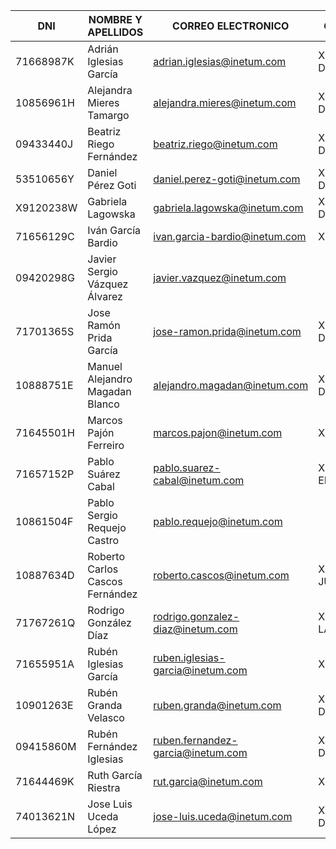 | DNI       | NOMBRE Y APELLIDOS                | CORREO ELECTRONICO                | GITLAB                |
|---------- |-----------------------------------|-----------------------------------|-----------------------|
| 71668987K | Adrián Iglesias García	        | adrian.iglesias@inetum.com        | X Developer           |
| 10856961H | Alejandra	Mieres Tamargo	        | alejandra.mieres@inetum.com       | X Developer           |
| 09433440J | Beatriz Riego	Fernández	        | beatriz.riego@inetum.com          | X Developer           |
| 53510656Y | Daniel Pérez Goti	                | daniel.perez-goti@inetum.com      | X Developer           |
| X9120238W | Gabriela Lagowska	                | gabriela.lagowska@inetum.com      | X Developer           |
| 71656129C | Iván García Bardio	            | ivan.garcia-bardio@inetum.com     | X Owner               |
| 09420298G | Javier Sergio	Vázquez	Álvarez	    | javier.vazquez@inetum.com         ||
| 71701365S | Jose Ramón Prida García	        | jose-ramon.prida@inetum.com       | X Developer           |
| 10888751E | Manuel Alejandro Magadan Blanco	| alejandro.magadan@inetum.com      | X Developer           |
| 71645501H | Marcos Pajón Ferreiro	            | marcos.pajon@inetum.com           | X Owner               |
| 71657152P | Pablo	Suárez Cabal	            | pablo.suarez-cabal@inetum.com     | X Owner EDU           |
| 10861504F | Pablo Sergio Requejo	Castro	    | pablo.requejo@inetum.com          ||
| 10887634D | Roberto Carlos Cascos Fernández	| roberto.cascos@inetum.com         | X Owner JUS           |
| 71767261Q | Rodrigo González Díaz	            | rodrigo.gonzalez-diaz@inetum.com  | X Owner LAB           |
| 71655951A | Rubén	Iglesias García	            | ruben.iglesias-garcia@inetum.com  | X Owner               |
| 10901263E | Rubén	Granda Velasco	            | ruben.granda@inetum.com           | X Developer           |
| 09415860M | Rubén	Fernández Iglesias	        | ruben.fernandez-garcia@inetum.com | X Developer           |
| 71644469K | Ruth García Riestra	            | rut.garcia@inetum.com             | X Owner               |
| 74013621N | Jose Luis Uceda López             | jose-luis.uceda@inetum.com        | X Developer           |


